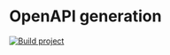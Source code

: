 # OpenAPI generation

[![Build project](https://github.com/Romanow/openapi-generation/actions/workflows/build.yml/badge.svg?branch=main)](https://github.com/Romanow/openapi-generation/actions/workflows/build.yml)